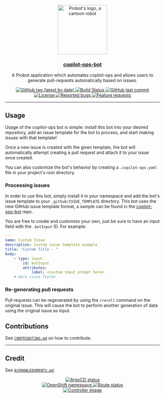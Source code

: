 <p align="center">
  <a href="https://github.com/apps/copilot-ops-bot">
    <img src="https://github.com/redhat-et/copilot-ops-bot/main/static/robot.svg" width="160" alt="Probot's logo, a cartoon robot" />
  </a>
</p>
<h3 align="center"><a href="https://github.com/apps/copilot-ops-bot">copilot-ops-bot</a></h3>
<p align="center">A Probot application which automates copilot-ops and allows users to generate pull-requests automatically based on issues.</p>
<p align="center">
  <a href="https://github.com/redhat-et/copilot-ops-bot/releases">
    <img alt="GitHub tag (latest by date)" src="https://img.shields.io/github/v/tag/">
  </a>
  <a href="https://github.com/redhat-et/copilot-ops-bot/actions?query=workflow%3APush">
    <img alt="Build Status" src="https://img.shields.io/github/workflow/status//Push">
  </a>
  <a href="https://github.com/redhat-et/copilot-ops-bot">
    <img alt="GitHub last commit" src="https://img.shields.io/github/last-commit/">
  </a>
  <a href="https://github.com/redhat-et/copilot-ops-bot/blob/main/LICENSE">
    <img alt="License" src="https://img.shields.io/badge/license-MIT-blue.svg">
  </a>
  <a href="https://github.com/redhat-et/copilot-ops-bot/issues?q=is%3Aissue+is%3Aopen+label%3Akind%2Fbug">
    <img alt="Reported bugs" src="https://img.shields.io/github/issues-search/?color=red&label=reported%20bugs&query=is%3Aopen%20label%3Akind%2Fbug">
  </a>
  <a href="https://github.com/redhat-et/copilot-ops-bot/issues?q=is%3Aissue+is%3Aopen+label%3Akind%2Fbug">
    <img alt="Feature requests" src="https://img.shields.io/github/issues-search/?label=feature%20requests&query=is%3Aopen%20label%3Akind%2Ffeature">
  </a>
</p>

---
## Usage

Usage of the copilot-ops bot is simple: install this bot into your desired repository, add an issue template for the bot to process, and start making issues with that template!

Once a new issue is created with the given template, the bot will automatically
attempt creating a pull request and attach it to your issue once created.

You can also customize the bot's behavior by creating a `.copilot-ops.yaml` file in your project's root directory.

### Processing issues

In order to use this bot, simply install it in your namespace and add the bot's issue template to your
`.github/ISSUE_TEMPLATE` directory.
This bot uses the new GitHub issue template format, a sample can be found in the 
[copilot-ops-bot](https://github.com/redhat-et/copilot-ops-bot/blob/main/.github/ISSUE_TEMPLATE/bot_issue.yaml) repo.


You are free to create and customize your own, just be sure to have an input field with the `.botInput` ID.
For example:

```yaml
---
name: Custom Issue
description: Custom issue template example
title: "Custom Title - "
body:
	- type: input
		id: botInput
		attributes:
			label: <custom input prompt here>
	# more issue fields
```

### Re-generating pull requests 

Pull requests can be regenerated by using the `/reroll` command on the original issue.
This will cause the bot to perform another generation of data using the
original issue as input.
<!-- TODO: allow input to be provided on either the issue or pull request -->

## Contributions

See [`CONTRIBUTING.md`](CONTRIBUTING.md) on how to contribute.

---

## Credit

See [`ACKNOWLEDGMENTS.md`](ACKNOWLEDGMENTS.md).

<p align="center">
  <a href="https://argocd.operate-first.cloud/applications/copilot-ops-bot">
    <img alt="ArgoCD status" src="https://argocd.operate-first.cloud/api/badge?name=copilot-ops-bot&revision=true">
  </a><br />
  <a href="https://console-openshift-console.apps.smaug.na.operate-first.cloud/k8s/cluster/projects/copilot-ops-bot">
    <img alt="OpenShift namespace" src="https://img.shields.io/badge/OpenShift-copilot-ops-bot-white?logo=redhatopenshift&logoColor=white&labelColor=ee0000">
  </a>
  <a href="https://peribolos.operate-first.cloud">
    <img alt="Route status" src="https://img.shields.io/website?label=Availability&url=https%3A%2F%2F%2Fhealthz">
  </a><br />
  <a href="https://quay.io/repository/copilot-ops/copilot-ops-bot?tab=tags">
    <img alt="Controller image" src="https://img.shields.io/badge/Quay-redhat-et%2Fcopilot-ops-bot-blue">
  </a>
</p>
